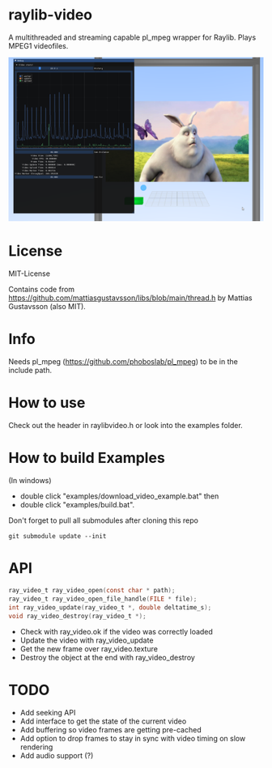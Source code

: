 # raylib-video
A multithreaded and streaming capable pl_mpeg wrapper for Raylib.
Plays MPEG1 videofiles.

![preview image](example/preview.png)

# License
MIT-License

Contains code from https://github.com/mattiasgustavsson/libs/blob/main/thread.h by Mattias Gustavsson (also MIT).

# Info
Needs pl_mpeg (https://github.com/phoboslab/pl_mpeg) to be in the include path.

# How to use
Check out the header in raylibvideo.h or look into the examples folder.

# How to build Examples
(In windows) 
- double click "examples/download_video_example.bat" then
- double click "examples/build.bat".

Don't forget to pull all submodules after cloning this repo

```
git submodule update --init
```
# API
```c
ray_video_t ray_video_open(const char * path);
ray_video_t ray_video_open_file_handle(FILE * file);
int ray_video_update(ray_video_t *, double deltatime_s);
void ray_video_destroy(ray_video_t *);
```

- Check with ray_video.ok if the video was correctly loaded
- Update the video with ray_video_update
- Get the new frame over ray_video.texture
- Destroy the object at the end with ray_video_destroy

# TODO
- Add seeking API
- Add interface to get the state of the current video
- Add buffering so video frames are getting pre-cached
- Add option to drop frames to stay in sync with video timing on slow rendering
- Add audio support (?)
